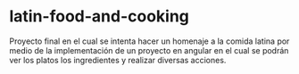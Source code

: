 # latin-food-and-cooking
Proyecto final en el cual se intenta hacer un homenaje a la comida latina por medio de la implementación de un proyecto en angular en el cual se podrán ver los platos los ingredientes y realizar diversas acciones.
